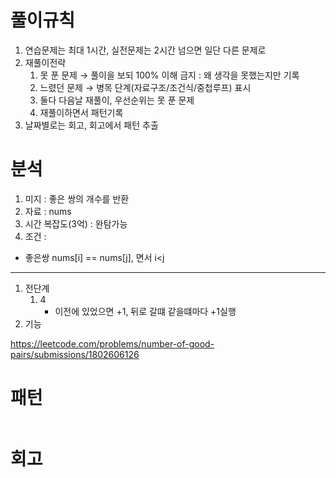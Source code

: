 # 풀이규칙
1. 연습문제는 최대 1시간, 실전문제는 2시간 넘으면 일단 다른 문제로
2. 재풀이전략
   1. 못 푼 문제 → 풀이을 보되 100% 이해 금지 : 왜 생각을 못했는지만 기록
   2. 느렸던 문제 → 병목 단계(자료구조/조건식/중첩루프) 표시
   3. 둘다 다음날 재풀이, 우선순위는 못 푼 문제
   4. 재풀이하면서 패턴기록
3. 날짜별로는 회고, 회고에서 패턴 추출

# 분석
1. 미지 : 좋은 쌍의 개수를 반환
2. 자료 : nums
3. 시간 복잡도(3억) : 완탐가능
4. 조건 : 
- 좋은쌍 nums[i] == nums[j], 면서 i<j
---
1. 전단계
   1. 4 
      - 이전에 있었으면 +1, 뒤로 갈떄 같을떄마다 +1실행
2. 기능

https://leetcode.com/problems/number-of-good-pairs/submissions/1802606126

# 패턴
```text

```

# 회고